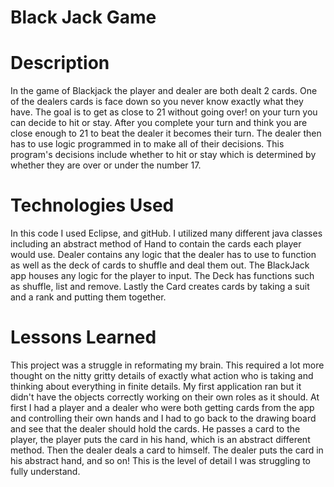 # Black Jack Game

# Description
In the game of Blackjack the player and dealer are both dealt 2 cards. One of the dealers cards is face down so you never know exactly what they have. The goal is to get as close to 21 without going over! on your turn you can decide to hit or stay. After you complete your turn and think you are close enough to 21 to beat the dealer it becomes their turn. The dealer then has to use logic programmed in to make all of their decisions. This program's decisions include whether to hit or stay which is determined by whether they are over or under the number 17.

# Technologies Used
In this code I used Eclipse, and gitHub. I utilized many different java classes including an abstract method of Hand to contain the cards each player would use. Dealer contains any logic that the dealer has to use to function as well as the deck of cards to shuffle and deal them out. The BlackJack app houses any logic for the player to input. The Deck has functions such as shuffle, list and remove. Lastly the Card creates cards by taking a suit and a rank and putting them together.

# Lessons Learned
This project was a struggle in reformating my brain. This required a lot more thought on the nitty gritty details of exactly what action who is taking and thinking about everything in finite details. My first application ran but it didn't have the objects correctly working on their own roles as it should. At first I had a player and a dealer who were both getting cards from the app and controlling their own hands and I had to go back to the drawing board and see that the dealer should hold the cards. He passes a card to the player, the player puts the card in his hand, which is an abstract different method. Then the dealer deals a card to himself. The dealer puts the card in his abstract hand, and so on! This is the level of detail I was struggling to fully understand. 